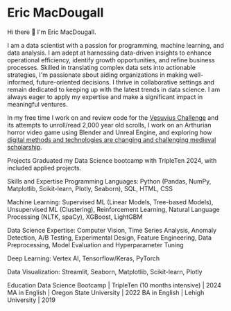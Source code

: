 # Eric MacDougall

Hi there 👋 I'm Eric MacDougall.

I am a data scientist with a passion for programming, machine learning, and data analysis. I am adept at harnessing data-driven insights to enhance operational efficiency, identify growth opportunities, and refine business processes. Skilled in translating complex data sets into actionable strategies, I'm passionate about aiding organizations in making well-informed, future-oriented decisions. I thrive in collaborative settings and remain dedicated to keeping up with the latest trends in data science. I am always eager to apply my expertise and make a significant impact in meaningful ventures.

In my free time I work on and review code for the [Vesuvius Challenge](https://scrollprize.org/) and its attempts to unroll/read 2,000 year old scrolls, I work on an Arthurian horror video game using Blender and Unreal Engine, and exploring how [digital methods and technologies are changing and challenging medieval scholarship](https://codingcodices.wordpress.com/).

Projects
Graduated my Data Science bootcamp with TripleTen 2024, with included applied projects.

Skills and Expertise
Programming Languages: Python (Pandas, NumPy, Matplotlib, Scikit-learn, Plotly, Seaborn), SQL, HTML, CSS

Machine Learning: Supervised ML (Linear Models, Tree-based Models), Unsupervised ML (Clustering), Reinforcement Learning, Natural Language Processing (NLTK, spaCy), XGBoost, LightGBM

Data Science Expertise: Computer Vision, Time Series Analysis, Anomaly Detection, A/B Testing, Experimental Design, Feature Engineering, Data Preprocessing, Model Evaluation and Hyperparameter Tuning

Deep Learning: Vertex AI, Tensorflow/Keras, PyTorch

Data Visualization: Streamlit, Seaborn, Matplotlib, Scikit-learn, Plotly

Education
Data Science Bootcamp | TripleTen (10 months intensive) | 2024
MA in English | Oregon State University | 2022
BA in English | Lehigh University | 2019
